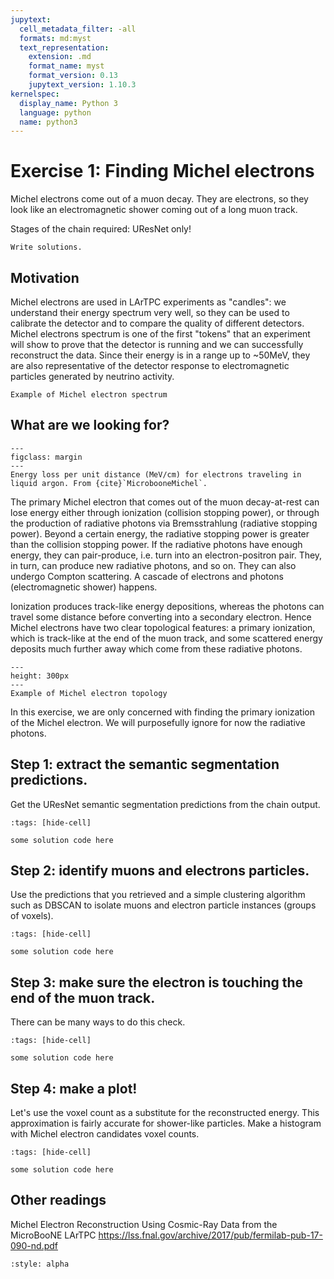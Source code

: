 ```yaml
---
jupytext:
  cell_metadata_filter: -all
  formats: md:myst
  text_representation:
    extension: .md
    format_name: myst
    format_version: 0.13
    jupytext_version: 1.10.3
kernelspec:
  display_name: Python 3
  language: python
  name: python3
---
```


# Exercise 1: Finding Michel electrons

Michel electrons come out of a muon decay. They are electrons, so they look like
an electromagnetic shower coming out of a long muon track. 

Stages of the chain required: UResNet only!

```{note} TODO
Write solutions.
```

## Motivation
Michel electrons are used in LArTPC
experiments as "candles": we understand their energy spectrum very well, so they
can be used to calibrate the detector and to compare the quality of different detectors.
Michel electrons spectrum is one of the first "tokens" that an experiment will show to
prove that the detector is running and we can successfully reconstruct the data.
Since their energy is in a range up to ~50MeV, they are also representative of the 
detector response to electromagnetic particles generated by neutrino activity.

```{figure} https://encrypted-tbn0.gstatic.com/images?q=tbn:ANd9GcQsezzzPeMfyra-aaqqooRh-IAVN61XbgDDuQ&usqp=CAU
Example of Michel electron spectrum
```

## What are we looking for?


```{figure} ./electron_stopping_power.png
---
figclass: margin
---
Energy loss per unit distance (MeV/cm) for electrons traveling in liquid argon. From {cite}`MicrobooneMichel`.
```

The primary Michel electron that comes out of the muon decay-at-rest can lose energy
either through ionization (collision stopping power), or through the production of 
radiative photons via Bremsstrahlung (radiative stopping power). Beyond a certain energy,
the radiative stopping power is greater than the collision stopping power. If the radiative
photons have enough energy, they can pair-produce, i.e. turn into an electron-positron pair.
They, in turn, can produce new radiative photons, and so on. They can also undergo Compton scattering.
A cascade of electrons and photons (electromagnetic shower) happens.



Ionization produces track-like energy depositions, whereas the photons can travel
some distance before converting into a secondary electron. Hence Michel electrons have 
two clear topological features: a primary ionization, which is track-like at the end
of the muon track, and some scattered energy deposits much further away which come from 
these radiative photons.

```{figure} ./michel.png
---
height: 300px
---
Example of Michel electron topology
```

In this exercise, we are only concerned with finding the primary ionization of the Michel electron. 
We will purposefully ignore for now the radiative photons.

## Step 1: extract the semantic segmentation predictions.
Get the UResNet semantic segmentation predictions from the chain output.

```{code-cell}
:tags: [hide-cell]

some solution code here
```

## Step 2: identify muons and electrons particles.
Use the predictions that you retrieved and a simple clustering algorithm
such as DBSCAN to isolate muons and electron particle instances (groups
of voxels).

```{code-cell}
:tags: [hide-cell]

some solution code here
```

## Step 3: make sure the electron is touching the end of the muon track.
There can be many ways to do this check.

```{code-cell}
:tags: [hide-cell]

some solution code here
```

## Step 4: make a plot!
Let's use the voxel count as a substitute for the reconstructed energy. This 
approximation is fairly accurate for shower-like particles. Make a histogram with
Michel electron candidates voxel counts. 

```{code-cell}
:tags: [hide-cell]

some solution code here
```

## Other readings
Michel Electron Reconstruction Using
Cosmic-Ray Data from the MicroBooNE LArTPC
https://lss.fnal.gov/archive/2017/pub/fermilab-pub-17-090-nd.pdf


```{bibliography}
:style: alpha
```